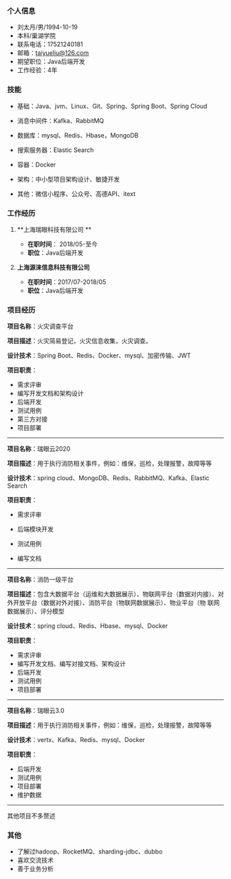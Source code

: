 ### 个人信息

- 刘太月/男/1994-10-19
- 本科/巢湖学院
- 联系电话：17521240181
- 邮箱：taiyueliu@126.com
- 期望职位：Java后端开发
- 工作经验：4年



### 技能

- 基础：Java、jvm、Linux、Git、Spring、Spring Boot、Spring Cloud

- 消息中间件：Kafka、RabbitMQ

- 数据库：mysql、Redis、Hbase，MongoDB

- 搜索服务器：Elastic Search

- 容器：Docker

- 架构：中小型项目架构设计、敏捷开发

- 其他：微信小程序、公众号、高德API、itext

  

### 工作经历

1. **上海瑞眼科技有限公司 **
   + **在职时间**： 2018/05-至今
   + **职位**：Java后端开发

2. **上海源涞信息科技有限公司**
   + **在职时间**：2017/07-2018/05
   + **职位**：Java后端开发



### 项目经历

**项目名称**：火灾调查平台

**项目描述**：火灾简易登记，火灾信息收集，火灾调查。

**设计技术**：Spring Boot、Redis、Docker、mysql、加密传输、JWT

**项目职责**：

- 需求评审
- 编写开发文档和架构设计
- 后端开发
- 测试用例
- 第三方对接
- 项目部署



------

**项目名称**：瑞眼云2020

**项目描述**：用于执行消防相关事件，例如：维保，巡检，处理报警，故障等等

**设计技术**：spring cloud、MongoDB、Redis、RabbitMQ、Kafka、Elastic Search

**项目职责**：

- 需求评审

- 后端模块开发
- 测试用例
- 编写文档



------

**项目名称**：消防一级平台

**项目描述**：包含大数据平台（运维和大数据展示）、物联网平台（数据对内接）、对外开放平台（数据对外对接）、消防平台（物联网数据展示）、物业平台（物					联网数据展示）、评分模型

**设计技术**：spring cloud、Redis、Hbase、mysql、Docker

**项目职责**：

- 需求评审
- 编写开发文档、编写对接文档、架构设计
- 后端开发
- 测试用例
- 项目部署

------

**项目名称**：瑞眼云3.0

**项目描述**：用于执行消防相关事件，例如：维保，巡检，处理报警，故障等等

**设计技术**：vertx、Kafka、Redis、mysql、Docker

**项目职责**：

- 后端开发
- 测试用例
- 项目部署
- 维护数据

------



其他项目不多赘述



### 其他

- 了解过hadoop、RocketMQ、sharding-jdbc、dubbo
- 喜欢交流技术
- 善于业务分析
